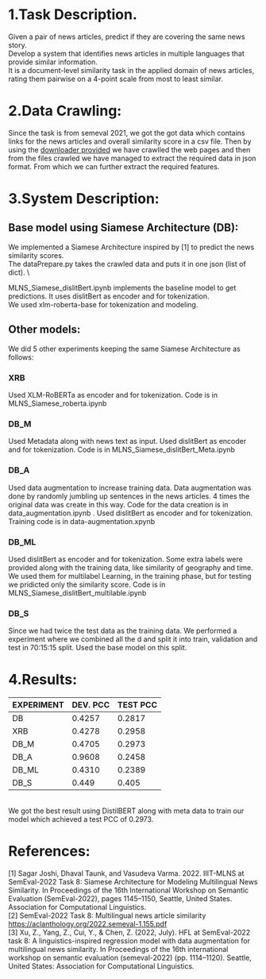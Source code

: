# 1.Task Description.
Given a pair of news articles, predict if they are covering the same news story.
\
Develop a system that identifies news articles in multiple languages that provide similar information.
\
It is a document-level similarity task in the applied domain of news articles, rating them pairwise on a 4-point scale from most to least similar.

# 2.Data Crawling:
Since the task is from semeval 2021, we got the got data which contains links for the news articles and overall similarity score in a csv file. Then by using the [downloader provided](https://github.com/euagendas/semeval_8_2022_ia_downloader) we have crawlled the web pages and then from the files crawled we have managed to extract the required data in json format. From which we can further extract the required features.  

# 3.System Description:

## Base model using Siamese Architecture (DB):
We implemented a Siamese Architecture inspired by [1] to predict the news similarity scores. \
The dataPrepare.py takes the crawled data and puts it in one json (list of dict). \

MLNS_Siamese_dislitBert.ipynb implements the baseline model to get predictions. It uses dislitBert as encoder and for tokenization.\
We used xlm-roberta-base for tokenization and modeling.

## Other models:
We did 5 other experiments keeping the same Siamese Architecture  as follows:

### XRB
Used XLM-RoBERTa as encoder and for tokenization. Code is in MLNS_Siamese_roberta.ipynb

### DB_M
Used Metadata along with news text as input. Used dislitBert as encoder and for tokenization. Code is in MLNS_Siamese_dislitBert_Meta.ipynb

### DB_A
Used data augmentation to increase training data. Data augmentation was done by randomly jumbling up sentences  in the news articles. 4 times the original data was create in this way. Code for the data creation is in data_augmentation.ipynb . Used dislitBert as encoder and for tokenization. Training code is in data-augmentation.xpynb

### DB_ML
Used dislitBert as encoder and for tokenization. Some extra labels were provided along with the training data, like similarity of geography and time. We used them for multilabel Learning, in the training phase, but for testing we pridicted only the similarity score. Code is in MLNS_Siamese_dislitBert_multilable.ipynb

### DB_S
Since we had twice the test data as the training data. We performed a experiment where we combined all the d and split it into train, validation and test in 70:15:15 split. Used the base model on this split.


# 4.Results:       
| EXPERIMENT  | DEV. PCC | TEST PCC |
| ------------- | ------------- | ------------- |
| DB  | 0.4257 | 0.2817 |
| XRB  | 0.4278 | 0.2958 |
| DB_M  | 0.4705 | 0.2973 |
| DB_A  | 0.9608 | 0.2458 |
| DB_ML  | 0.4310 | 0.2389 |
| DB_S  | 0.449 | 0.405 |

\
We got the best result using DistilBERT along with meta data to train our model which achieved a test PCC of 0.2973.



# References:
[1] Sagar Joshi, Dhaval Taunk, and Vasudeva Varma. 2022. IIIT-MLNS at SemEval-2022 Task 8: Siamese Architecture for Modeling Multilingual News Similarity. In Proceedings of the 16th International Workshop on Semantic Evaluation (SemEval-2022), pages 1145–1150, Seattle, United States. Association for Computational Linguistics.
\
[2] SemEval-2022 Task 8: Multilingual news article similarity  https://aclanthology.org/2022.semeval-1.155.pdf
\
[3] Xu, Z., Yang, Z., Cui, Y., & Chen, Z. (2022, July). HFL at SemEval-2022 task 8: A linguistics-inspired regression model with data augmentation for multilingual news similarity. In Proceedings of the 16th international workshop on semantic evaluation (semeval-2022) (pp. 1114–1120). Seattle, United States: Association for Computational Linguistics.
